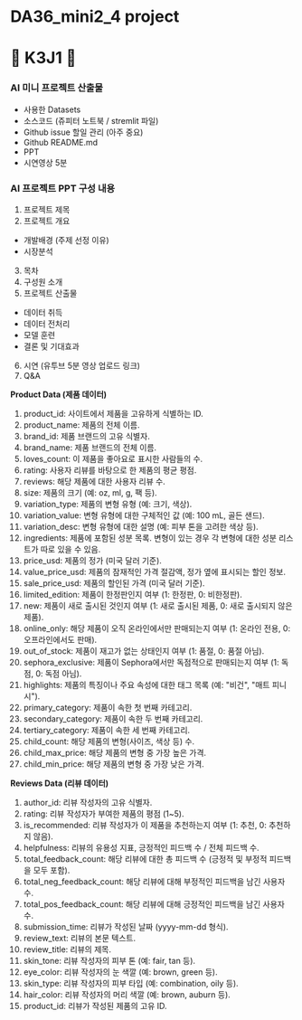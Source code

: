 # DA36_mini2_4 project
# 🐻 K3J1 🐻

### AI 미니 프로젝트 산출물
  - 사용한 Datasets
  - 소스코드 (쥬피터 노트북 / stremlit 파일)
  - Github issue 할일 관리 (아주 중요)
  - Github README.md
  - PPT
  - 시연영상 5분

### AI 프로젝트 PPT 구성 내용
1. 프로젝트 제목
2. 프로젝트 개요
  - 개발배경 (주제 선정 이유)
  - 시장분석
3. 목차
4. 구성원 소개
5. 프로젝트 산출물
  - 데이터 취득
  - 데이터 전처리
  - 모델 훈련
  - 결론 및 기대효과
6. 시연 (유투브 5분 영상 업로드 링크)
7. Q&A

**Product Data (제품 데이터)**
1. product_id: 사이트에서 제품을 고유하게 식별하는 ID.
2. product_name: 제품의 전체 이름.
3. brand_id: 제품 브랜드의 고유 식별자.
4. brand_name: 제품 브랜드의 전체 이름.
5. loves_count: 이 제품을 좋아요로 표시한 사람들의 수.
6. rating: 사용자 리뷰를 바탕으로 한 제품의 평균 평점.
7. reviews: 해당 제품에 대한 사용자 리뷰 수. 
8. size: 제품의 크기 (예: oz, ml, g, 팩 등).
9. variation_type: 제품의 변형 유형 (예: 크기, 색상).
10. variation_value: 변형 유형에 대한 구체적인 값 (예: 100 mL, 골든 샌드).
11. variation_desc: 변형 유형에 대한 설명 (예: 피부 톤을 고려한 색상 등).
12. ingredients: 제품에 포함된 성분 목록. 변형이 있는 경우 각 변형에 대한 성분 리스트가 따로 있을 수 있음.
13. price_usd: 제품의 정가 (미국 달러 기준).
14. value_price_usd: 제품의 잠재적인 가격 절감액, 정가 옆에 표시되는 할인 정보.
15. sale_price_usd: 제품의 할인된 가격 (미국 달러 기준).
16. limited_edition: 제품이 한정판인지 여부 (1: 한정판, 0: 비한정판).
17. new: 제품이 새로 출시된 것인지 여부 (1: 새로 출시된 제품, 0: 새로 출시되지 않은 제품).
18. online_only: 해당 제품이 오직 온라인에서만 판매되는지 여부 (1: 온라인 전용, 0: 오프라인에서도 판매).
19. out_of_stock: 제품이 재고가 없는 상태인지 여부 (1: 품절, 0: 품절 아님).
20. sephora_exclusive: 제품이 Sephora에서만 독점적으로 판매되는지 여부 (1: 독점, 0: 독점 아님).
21. highlights: 제품의 특징이나 주요 속성에 대한 태그 목록 (예: "비건", "매트 피니시").
22. primary_category: 제품이 속한 첫 번째 카테고리.
23. secondary_category: 제품이 속한 두 번째 카테고리.
24. tertiary_category: 제품이 속한 세 번째 카테고리.
25. child_count: 해당 제품의 변형(사이즈, 색상 등) 수.
26. child_max_price: 해당 제품의 변형 중 가장 높은 가격.
27. child_min_price: 해당 제품의 변형 중 가장 낮은 가격.

**Reviews Data (리뷰 데이터)**
1. author_id: 리뷰 작성자의 고유 식별자.
2. rating: 리뷰 작성자가 부여한 제품의 평점 (1~5).
3. is_recommended: 리뷰 작성자가 이 제품을 추천하는지 여부 (1: 추천, 0: 추천하지 않음).
4. helpfulness: 리뷰의 유용성 지표, 긍정적인 피드백 수 / 전체 피드백 수.
5. total_feedback_count: 해당 리뷰에 대한 총 피드백 수 (긍정적 및 부정적 피드백을 모두 포함).
6. total_neg_feedback_count: 해당 리뷰에 대해 부정적인 피드백을 남긴 사용자 수.
7. total_pos_feedback_count: 해당 리뷰에 대해 긍정적인 피드백을 남긴 사용자 수.
8. submission_time: 리뷰가 작성된 날짜 (yyyy-mm-dd 형식).
9. review_text: 리뷰의 본문 텍스트.
10. review_title: 리뷰의 제목.
11. skin_tone: 리뷰 작성자의 피부 톤 (예: fair, tan 등).
12. eye_color: 리뷰 작성자의 눈 색깔 (예: brown, green 등).
13. skin_type: 리뷰 작성자의 피부 타입 (예: combination, oily 등).
14. hair_color: 리뷰 작성자의 머리 색깔 (예: brown, auburn 등).
15. product_id: 리뷰가 작성된 제품의 고유 ID.

